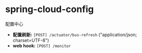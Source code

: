 # spring-cloud-config

配置中心

* **配置刷新:** ```[POST] /actuator/bus-refresh``` ("application/json; charset=UTF-8")
* **web hook:** ```[POST] /monitor```